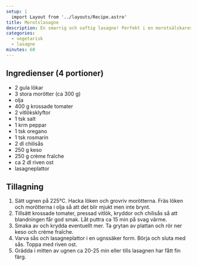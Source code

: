 ```yaml
---
setup: |
  import Layout from '../layouts/Recipe.astro'
title: Morotslasagne
description: En smarrig och saftig lasagne! Perfekt i en morotsälskares matlåda.
categories:
  - vegetarisk
  - lasagne
minutes: 60
---
```


## Ingredienser (4 portioner)

- 2 gula lökar
- 3 stora morötter (ca 300 g)
- olja
- 400 g krossade tomater
- 2 vitlöksklyftor
- 1 tsk salt
- 1 krm peppar
- 1 tsk oregano
- 1 tsk rosmarin
- 2 dl chilisås
- 250 g keso
- 250 g crème fraîche
- ca 2 dl riven ost
- lasagneplattor

## Tillagning

1. Sätt ugnen på 225°C. Hacka löken och grovriv morötterna. Fräs löken och
   morötterna i olja så att det blir mjukt men inte brynt.
1. Tillsätt krossade tomater, pressad vitlök, kryddor och chilisås så att
   blandningen får god smak. Låt puttra ca 15 min på svag värme.
1. Smaka av och krydda eventuellt mer. Ta grytan av plattan och rör ner keso och
   crème fraîche.
1. Varva sås och lasagneplattor i en ugnssäker form. Börja och sluta med sås.
   Toppa med riven ost.
1. Grädda i mitten av ugnen ca 20-25 min eller tills lasagnen har fått fin färg.
